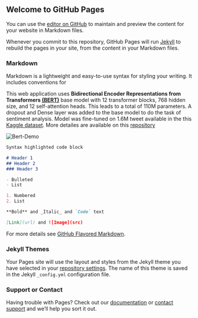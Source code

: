 ## Welcome to GitHub Pages

You can use the [editor on GitHub](https://github.com/Masoud-Ghasemian/My-Page/edit/main/README.md) to maintain and preview the content for your website in Markdown files.

Whenever you commit to this repository, GitHub Pages will run [Jekyll](https://jekyllrb.com/) to rebuild the pages in your site, from the content in your Markdown files.

### Markdown

Markdown is a lightweight and easy-to-use syntax for styling your writing. It includes conventions for

This web application uses **Bidirectional Encoder Representations from Transformers [(BERT)](https://arxiv.org/abs/1810.04805)** base model with 12 transformer blocks, 768 hidden size, and 12 self-attention heads. This leads to a total of 110M parameters. A dropout and Dense layer was added to the base model to do the task of sentiment analysis. Model was fine-tuned on 1.6M tweet available in the this [Kaggle dataset](https://www.kaggle.com/kazanova/sentiment140). More detailes are available on this [repository](https://github.com/Masoud-Ghasemian/BERT)



![Bert-Demo](https://user-images.githubusercontent.com/53497388/116019557-7192cb80-a612-11eb-8963-33db7ae7a740.gif)




```markdown
Syntax highlighted code block

# Header 1
## Header 2
### Header 3

- Bulleted
- List

1. Numbered
2. List

**Bold** and _Italic_ and `Code` text

[Link](url) and ![Image](src)
```

For more details see [GitHub Flavored Markdown](https://guides.github.com/features/mastering-markdown/).

### Jekyll Themes

Your Pages site will use the layout and styles from the Jekyll theme you have selected in your [repository settings](https://github.com/Masoud-Ghasemian/My-Page/settings/pages). The name of this theme is saved in the Jekyll `_config.yml` configuration file.

### Support or Contact

Having trouble with Pages? Check out our [documentation](https://docs.github.com/categories/github-pages-basics/) or [contact support](https://support.github.com/contact) and we’ll help you sort it out.
